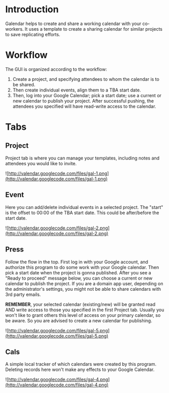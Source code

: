 # Introduction #

Galendar helps to create and share a working calendar with your co-workers. It uses a template to create a sharing calendar for similar projects to save replicating efforts.


# Workflow #

The GUI is organized according to the workflow:
  1. Create a project, and specifying attendees to whom the calendar is to be shared.
  1. Then create individual events, align them to a TBA start date.
  1. Then, log into your Google Calendar; pick a start date; use a current or new calendar to publish your project. After successful pushing, the attendees you specified will have read-write access to the calendar.


# Tabs #

## Project ##

Project tab is where you can manage your templates, including notes and attendees you would like to invite.

![http://valendar.googlecode.com/files/gal-1.png](http://valendar.googlecode.com/files/gal-1.png)


## Event ##

Here you can add/delete individual events in a selected project. The "start" is the offset to 00:00 of the TBA start date. This could be after/before the start date.

![http://valendar.googlecode.com/files/gal-2.png](http://valendar.googlecode.com/files/gal-2.png)


## Press ##

Follow the flow in the top. First log in with your Google account, and authorize this program to do some work with your Google calendar. Then pick a start date when the project is gonna published. After you see a "Ready to proceed" message below, you can choose a current or new calendar to publish the project. If you are a domain app user, depending on the administrator's settings, you might not be able to share calendars with 3rd party emails.

**REMEMBER**, your selected calendar (existing/new) will be granted read AND write access to those you specified in the first Project tab. Usually you won't like to grant others this level of access on your primary calendar, so be aware. So you are advised to create a new calendar for publishing.

![http://valendar.googlecode.com/files/gal-5.png](http://valendar.googlecode.com/files/gal-5.png)


## Cals ##

A simple local tracker of which calendars were created by this program. Deleting records here won't make any effects to your Google Calendar.

![http://valendar.googlecode.com/files/gal-4.png](http://valendar.googlecode.com/files/gal-4.png)